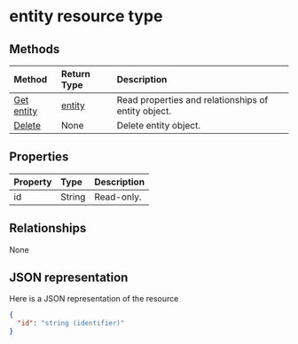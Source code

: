 # entity resource type


## Methods

| Method       | Return Type  |Description|
|:---------------|:--------|:----------|
|[Get entity](../api/entity_get.md) | [entity](entity.md) |Read properties and relationships of entity object.|
|[Delete](../api/entity_delete.md) | None |Delete entity object. |

## Properties
| Property	   | Type	|Description|
|:---------------|:--------|:----------|
|id|String| Read-only.|

## Relationships
None





## JSON representation

Here is a JSON representation of the resource

<!-- {
  "blockType": "resource",
  "optionalProperties": [

  ],
  "@odata.type": "microsoft.graph.entity"
}-->

```json
{
  "id": "string (identifier)"
}

```

<!-- uuid: 8fcb5dbc-d5aa-4681-8e31-b001d5168d79
2015-10-25 14:57:30 UTC -->
<!-- {
  "type": "#page.annotation",
  "description": "entity resource",
  "keywords": "",
  "section": "documentation",
  "tocPath": ""
}-->